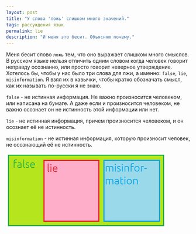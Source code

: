 ```yaml
---
layout: post
title: "У слова 'ложь' слишком много значений."
tags: рассуждения язык
permalink: lie
description: "И меня это бесит. Объясняю почему."
---
```


Меня бесит слово `ложь` тем, что оно выражает слишком много смыслов. В русском языке нельзя отличить одним словом когда человек говорит неправду осознанно, или просто говорит неверное утверждение. Хотелось бы, чтобы у нас было три слова для лжи, а именно: `false`, `lie`, `misinformation`. Я взял их в кавычки, чтобы кратко обозначать смысл, как их называть по-русски я не знаю.

`false` - не истинная информация. Не важно произносится человеком, или написана на бумаге. А даже если и произносится человеком, не важно осознает он не истинность этой информации или нет.

`lie` - не истинная информация, причем произносится человеком, и он осознает её не истинность.

`misinformation` - не истинная информация, которую произносит человек, не осознающий её не истинность.

<img src="/assets/img/lie.png">